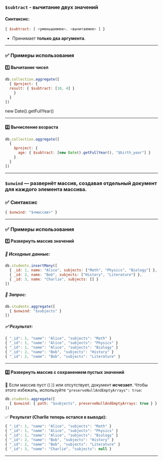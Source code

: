 ### `$subtract` - вычитание двух значений

#### **Синтаксис:**  
```js
{ $subtract: [ <уменьшаемое>, <вычитаемое> ] }
```
- Принимает **только два аргумента**.

---

### ✅ **Примеры использования**  

#### 1️⃣ **Вычитание чисел**
```js
db.collection.aggregate([
  { $project: { 
  result: { $subtract: [10, 4] } 
    } 
  }
])
```



new Date().getFullYear()





---

#### 2️⃣ **Вычисление возраста**
```js
db.collection.aggregate([
  { 
    $project: { 
      age: { $subtract: [new Date().getFullYear(), "$birth_year"] } 
    }
  }
])
```





---





### `$unwind` — развернёт массив, создавая отдельный документ для каждого элемента массива.  
### ✅ **Синтаксис**
```js
{ $unwind: "$<массив>" }
```

---

### ✅ **Примеры использования**  

#### **1️⃣ Развернуть массив значений**
##### 📌 Исходные данные:
```js
db.students.insertMany([
  { _id: 1, name: "Alice", subjects: ["Math", "Physics", "Biology"] },
  { _id: 2, name: "Bob", subjects: ["History", "Literature"] },
  { _id: 3, name: "Charlie", subjects: [] }
])
```
##### 📌 Запрос:
```js
db.students.aggregate([
  { $unwind: "$subjects" }
])
```
##### ✅ **Результат:**
```js
{ "_id": 1, "name": "Alice", "subjects": "Math" }
{ "_id": 1, "name": "Alice", "subjects": "Physics" }
{ "_id": 1, "name": "Alice", "subjects": "Biology" }
{ "_id": 2, "name": "Bob", "subjects": "History" }
{ "_id": 2, "name": "Bob", "subjects": "Literature" }
```

---

#### **2️⃣ Развернуть массив с сохранением пустых значений**
📌 Если массив пуст (`[]`) или отсутствует, документ **исчезает**. Чтобы этого избежать, используйте `"preserveNullAndEmptyArrays": true`:  
```js
db.students.aggregate([
  { $unwind: { path: "$subjects", preserveNullAndEmptyArrays: true } }
])
```
✅ **Результат (Charlie теперь остался в выводе):**
```js
{ "_id": 1, "name": "Alice", "subjects": "Math" }
{ "_id": 1, "name": "Alice", "subjects": "Physics" }
{ "_id": 1, "name": "Alice", "subjects": "Biology" }
{ "_id": 2, "name": "Bob", "subjects": "History" }
{ "_id": 2, "name": "Bob", "subjects": "Literature" }
{ "_id": 3, "name": "Charlie", "subjects": null }
```

---
